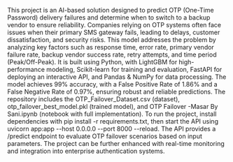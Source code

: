 This project is an AI-based solution designed to predict OTP (One-Time Password) delivery failures and determine when to switch to a backup vendor to ensure reliability. Companies relying on OTP systems often face issues when their primary SMS gateway fails, leading to delays, customer dissatisfaction, and security risks. This model addresses the problem by analyzing key factors such as response time, error rate, primary vendor failure rate, backup vendor success rate, retry attempts, and time period (Peak/Off-Peak). It is built using Python, with LightGBM for high-performance modeling, Scikit-learn for training and evaluation, FastAPI for deploying an interactive API, and Pandas & NumPy for data processing. The model achieves 99% accuracy, with a False Positive Rate of 1.86% and a False Negative Rate of 0.97%, ensuring robust and reliable predictions. The repository includes the OTP_Failover_Dataset.csv (dataset), otp_failover_best_model.pkl (trained model), and OTP Failover -Masar By Sani.ipynb (notebook with full implementation). To run the project, install dependencies with pip install -r requirements.txt, then start the API using uvicorn app:app --host 0.0.0.0 --port 8000 --reload. The API provides a /predict endpoint to evaluate OTP failover scenarios based on input parameters. The project can be further enhanced with real-time monitoring and integration into enterprise authentication systems. 

